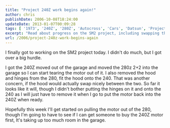 ```yaml
---
title: "Project 240Z work begins again!"
author: chris
publishDate: 2006-10-08T18:24:00
updateDate: 2013-01-07T00:09:28
tags: [ '1973', '240Z', '280Z', 'Autocross', 'Cars', 'Datsun', 'Project 240Z', 'Project240z', 'Project240Zcom', 'SM2' ]
excerpt: "Read about progress on the SM2 project, including swapping the hood between a 240Z and 280z 2+2. Next step: removing the motor from the 280z."
url: /2006/project-240z-work-begins-again  
---
```


I finally got to working on the SM2 project today. I didn't do much, but I got over a big hurdle.

I got the 240Z moved out of the garage and moved the 280z 2+2 into the garage so I can start tearing the motor out of it. I also removed the hood and hinges from the 280, fit the hood onto the 240. That was another concern, if the hood would actually swap nicely between the two. So far it looks like it will, though I didn't bother putting the hinges on it and onto the 240 as I will just have to remove it when I go to put the motor back into the 240Z when ready.

Hopefully this week I'll get started on pulling the motor out of the 280, though I'm going to have to see if I can get someone to buy the 240Z motor first, It's taking up too much room in the garage.

 
 


